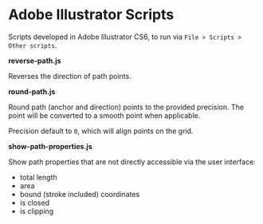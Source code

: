
# Adobe Illustrator Scripts

Scripts developed in Adobe Illustrator CS6, to run via `File > Scripts > Other scripts`.

**reverse-path.js**

Reverses the direction of path points.

**round-path.js**

Round path (anchor and direction) points to the provided precision. The point will be converted to a smooth point when applicable.

Precision default to `0`, which will align points on the grid.

**show-path-properties.js**

Show path properties that are not directly accessible via the user interface:

- total length
- area
- bound (stroke included) coordinates
- is closed
- is clipping
